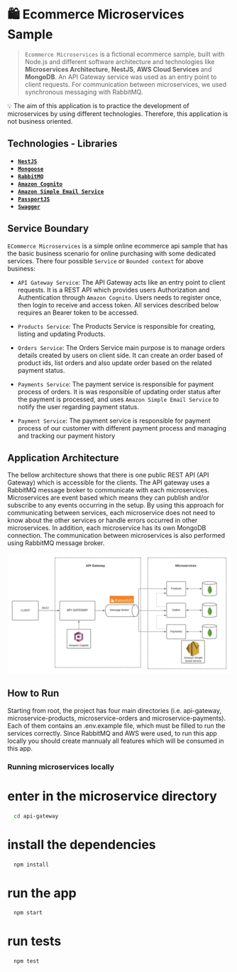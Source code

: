 # 🛍️ Ecommerce Microservices Sample

> `Ecommerce Microservices` is a fictional ecommerce sample, built with Node.js and different software architecture and technologies like **Microservices Architecture**,  **NestJS**, **AWS Cloud Services** and **MongoDB**. An API Gateway service was used as an entry point to client requests. For communication between microservices, we used synchronous messaging with RabbitMQ.

💡 The aim of this application is to practice the development of microservices by using different technologies. Therefore,  this application is not business oriented.

## Technologies - Libraries

- **[`NestJS`](https://nestjs.com/)**
- **[`Mongoose`](https://mongoosejs.com/)**
- **[`RabbitMQ`](https://www.rabbitmq.com/)**
- **[`Amazon Cognito`](https://aws.amazon.com/cognito/)**
- **[`Amazon Simple Email Service`](https://aws.amazon.com/ses/)**
- **[`PassportJS`](http://www.passportjs.org)**
- **[`Swagger`](https://swagger.io/)**

## Service Boundary

`ECommerce Microservices` is a simple online ecommerce api sample that has the basic business scenario for online purchasing with some dedicated services. There four possible `Service` or `Bounded context` for above business:

- `API Gateway Service`: The API Gateway acts like an entry point to client requests. It is a REST API which provides users Authorization and Authentication through `Amazon Cognito`. Users needs to register once, then login to receive and access token. All services described below requires an Bearer token to be accessed.

- `Products Service`: The Products Service is responsible for creating, listing and updating Products.

- `Orders Service`: The Orders Service main purpose is to manage orders details created by users on client side. It can create an order based of product ids, list orders and also update order based on the related payment status.

- `Payments Service`: The payment service is responsible for payment process of orders. It is was responsible of updating order status after the payment is processed, and uses `Amazon Simple Email Service` to notify the user regarding payment status.

- `Payment Service`: The payment service is responsible for payment process of our customer with different payment process and managing and tracking our payment history

## Application Architecture

The bellow architecture shows that there is one public REST API (API Gateway) which is accessible for the clients. The API gateway uses a RabbitMQ message broker to communicate with each microservices. Microservices are event based which means they can publish and/or subscribe to any events occurring in the setup. By using this approach for communicating between services, each microservice does not need to know about the other services or handle errors occurred in other microservices. In addition, each microservice has its own MongoDB connection. The communication between microservices is also performed using RabbitMQ message broker.

![](./assets/diagram.jpeg)


## How to Run

Starting from root, the project has four main directories (i.e. api-gateway, microservice-products, microservice-orders and microservice-payments). Each of them contains an .env.example file, which must be filled to run the services correctly. Since RabbitMQ and AWS were used, to run this app locally you should create mannualy all features which will be consumed in this app. 

### Running microservices locally
# enter in the microservice directory

```sh
  cd api-gateway
```

# install the dependencies

```sh
  npm install
```

# run the app
```sh
  npm start
```

# run tests
```sh
  npm test
```

